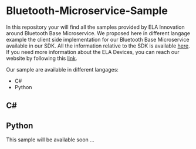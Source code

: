 # Bluetooth-Microservice-Sample
In this repository your will find all the samples provided by ELA Innovation around Bluetooth Base Microservice. We proposed here in different langage example the client side implementation for our Bluetooth Base Microservice available in our SDK. All the information relative to the SDK is available [here][here_ela_sdk]. If you need more information about the ELA Devices, you can reach our website by following this [link][here_ela_website].

Our sample are available in different langages:
- C#
- Python

## C#

## Python
This sample will be available soon ...

[here_ela_website]: https://elainnovation.com

[here_ela_sdk]: https://elainnovation.com
